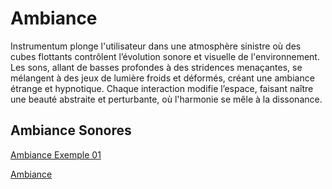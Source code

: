 # Ambiance
Instrumentum plonge l'utilisateur dans une atmosphère sinistre où des cubes flottants contrôlent l’évolution sonore et visuelle de l'environnement. Les sons, allant de basses profondes à des stridences menaçantes, se mélangent à des jeux de lumière froids et déformés, créant une ambiance étrange et hypnotique. Chaque interaction modifie l’espace, faisant naître une beauté abstraite et perturbante, où l'harmonie se mêle à la dissonance.
<!-- Ici mettre tous les documents et références associés à l'établissement de l'ambiance du projet   -->
## Ambiance Sonores
[Ambiance Exemple 01](https://youtu.be/_vIWEUwRDTs)

<!-- ## Références -->

[Ambiance](https://tim-montmorency.com/582523-gestion/#/contenus/2_scenarisation/30_ambiances/)
